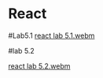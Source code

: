 # React


#Lab5.1
[react lab 5.1.webm](https://user-images.githubusercontent.com/46012679/178690249-a50866f6-ef56-46e9-976b-a5453ee581a0.webm)


#lab 5.2

[react lab 5.2.webm](https://user-images.githubusercontent.com/46012679/178690282-4f4ad5c3-d51b-483d-b365-ffc73f618d6d.webm)

